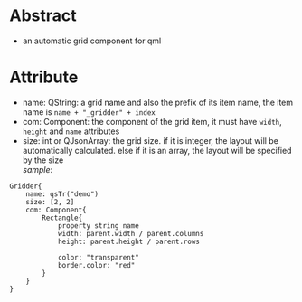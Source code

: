 # Abstract
* an automatic grid component for qml  

# Attribute
* name: QString: a grid name and also the prefix of its item name, the item name is `name + "_gridder" + index`  
* com: Component: the component of the grid item, it must have `width`, `height` and `name` attributes  
* size: int or QJsonArray: the grid size. if it is integer, the layout will be automatically calculated. else if it is an array, the layout will be specified by the size  
_sample_:  
```
Gridder{
    name: qsTr("demo")
    size: [2, 2]
    com: Component{
        Rectangle{
            property string name
            width: parent.width / parent.columns
            height: parent.height / parent.rows

            color: "transparent"
            border.color: "red"
        }
    }
}
```  
</br>
